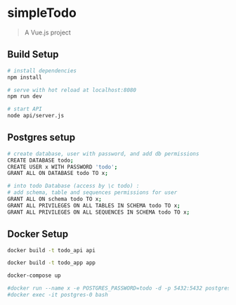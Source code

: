 # simpleTodo

> A Vue.js project

## Build Setup

``` bash
# install dependencies
npm install

# serve with hot reload at localhost:8080
npm run dev

# start API
node api/server.js
```

## Postgres setup

``` bash
# create database, user with password, and add db permissions
CREATE DATABASE todo;
CREATE USER x WITH PASSWORD 'todo';
GRANT ALL ON DATABASE todo TO x;

# into todo Database (access by \c todo) :
# add schema, table and sequences permissions for user
GRANT ALL ON schema todo TO x;
GRANT ALL PRIVILEGES ON ALL TABLES IN SCHEMA todo TO x;
GRANT ALL PRIVILEGES ON ALL SEQUENCES IN SCHEMA todo TO x;
```

## Docker Setup

``` bash
docker build -t todo_api api

docker build -t todo_app app

docker-compose up

#docker run --name x -e POSTGRES_PASSWORD=todo -d -p 5432:5432 postgres:alpine
#docker exec -it postgres-0 bash
```
